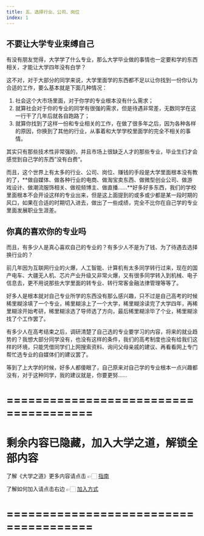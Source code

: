 ```yaml
---
title: 五、选择行业、公司、岗位
index: 1
---
```


## 不要让大学专业束缚自己

有没有朋友觉得，大学学了什么专业，那么大学毕业做的事情也一定要和学的东西相关，才能让大学四年没有白学？

这不对，对于大部分的同学来说，大学里面学的东西都不足以让你找到一份你认为合适的工作，要么基本就是下面几种情况：

1. 社会这个大市场里面，对于你学的专业根本没有什么需求；
2. 就算社会对于你的专业的同学有很强的需求，但是待遇非常差，无数同学在这一行干了几年后就各自跑路了；
3. 就算你找到了这样一份和专业相关的工作，在做了很多年之后，因为各种各样的原因，你换到了其他的行业，从事着和大学学校里面学的完全不相关的事情。

其实只有那些技术性非常强的，并且市场上很缺乏人才的那些专业，毕业生们才会感觉到自己学的东西”没有白费“。

而且，这个世界上有太多的行业、公司、岗位、赚钱的手段是大学里面根本没有教的了，**做自媒体、做各种行业的电商、做淘宝卖东西、做微型创业公司、做游戏设计、做潮流服饰相关、做视频博主、做直播……**好多好多东西，我们的学校里面根本不会开设这样的专业出来，但是这上面提到的或多或少都是某一段时期的风口，如果在合适的时期切入进去，做出了一些成绩，完全不比你在自己学的专业里面发展职业生涯差。

## 你真的喜欢你的专业吗

而且，有多少人是真心喜欢自己的专业的？有多少人不是为了钱、为了待遇去选择换行业的？

前几年因为互联网行业的火爆，人工智能、计算机有太多同学转行过来，现在的国产电车、大疆无人机、芯片产业升级又非常火爆，又有很多同学转入到机械、电子信息去，更不用说那些大学里面的转专业、转行常客金融法律管理等等了。

好多人是根本就对自己专业所学的东西没有那么感兴趣，只不过是自己高考的时候稀里糊涂填了一个专业，稀里糊涂上了一个大学，稀里糊涂读完了大学四年，再稀里糊涂开始考研，稀里糊涂选了导师选了方向，最后稀里糊涂毕了个业，稀里糊涂找了个工作罢了。

有多少人在高考结束之后，调研清楚了自己选的专业要学习的内容，将来的就业趋势的？我想大部分同学没有，也没有这样的条件，我们的高考制度也没有给我们这样的环境，只能凭借同学们上网搜索资料、询问父母亲戚的建议、再看看网上专门帮忙选专业的自媒体们的建议罢了。

等到了上大学的时候，好多人都傻眼了，自己原来对自己学的专业根本一点兴趣都没有，对于这种同学，我的建议就是，你要更努……

# ======================================

# 剩余内容已隐藏，加入大学之道，解锁全部内容

了解《大学之道》更多内容请点击 👉🏻 [指南](/pay/daxuezhidao)

了解如何加入请点击右边 👉🏻 [加入方式](/pay/jiaru)

# ======================================
